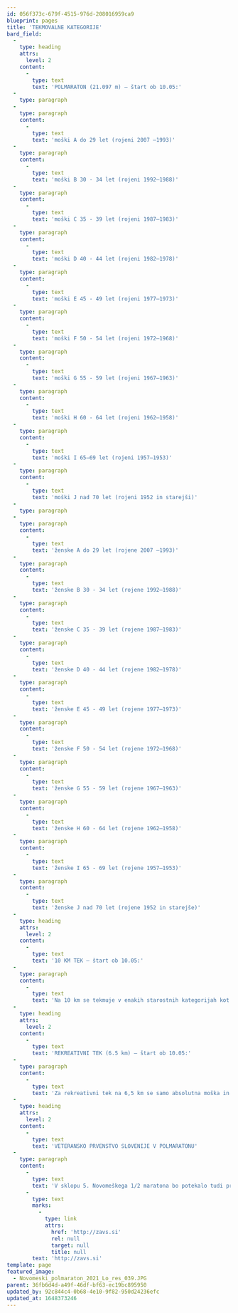 ```yaml
---
id: 056f373c-679f-4515-976d-208016959ca9
blueprint: pages
title: 'TEKMOVALNE KATEGORIJE'
bard_field:
  -
    type: heading
    attrs:
      level: 2
    content:
      -
        type: text
        text: 'POLMARATON (21.097 m) – štart ob 10.05:'
  -
    type: paragraph
  -
    type: paragraph
    content:
      -
        type: text
        text: 'moški A do 29 let (rojeni 2007 –1993)'
  -
    type: paragraph
    content:
      -
        type: text
        text: 'moški B 30 - 34 let (rojeni 1992–1988)'
  -
    type: paragraph
    content:
      -
        type: text
        text: 'moški C 35 - 39 let (rojeni 1987–1983)'
  -
    type: paragraph
    content:
      -
        type: text
        text: 'moški D 40 - 44 let (rojeni 1982–1978)'
  -
    type: paragraph
    content:
      -
        type: text
        text: 'moški E 45 - 49 let (rojeni 1977–1973)'
  -
    type: paragraph
    content:
      -
        type: text
        text: 'moški F 50 - 54 let (rojeni 1972–1968)'
  -
    type: paragraph
    content:
      -
        type: text
        text: 'moški G 55 - 59 let (rojeni 1967–1963)'
  -
    type: paragraph
    content:
      -
        type: text
        text: 'moški H 60 - 64 let (rojeni 1962–1958)'
  -
    type: paragraph
    content:
      -
        type: text
        text: 'moški I 65–69 let (rojeni 1957–1953)'
  -
    type: paragraph
    content:
      -
        type: text
        text: 'moški J nad 70 let (rojeni 1952 in starejši)'
  -
    type: paragraph
  -
    type: paragraph
    content:
      -
        type: text
        text: 'ženske A do 29 let (rojene 2007 –1993)'
  -
    type: paragraph
    content:
      -
        type: text
        text: 'ženske B 30 - 34 let (rojene 1992–1988)'
  -
    type: paragraph
    content:
      -
        type: text
        text: 'ženske C 35 - 39 let (rojene 1987–1983)'
  -
    type: paragraph
    content:
      -
        type: text
        text: 'ženske D 40 - 44 let (rojene 1982–1978)'
  -
    type: paragraph
    content:
      -
        type: text
        text: 'ženske E 45 - 49 let (rojene 1977–1973)'
  -
    type: paragraph
    content:
      -
        type: text
        text: 'ženske F 50 - 54 let (rojene 1972–1968)'
  -
    type: paragraph
    content:
      -
        type: text
        text: 'ženske G 55 - 59 let (rojene 1967–1963)'
  -
    type: paragraph
    content:
      -
        type: text
        text: 'ženske H 60 - 64 let (rojene 1962–1958)'
  -
    type: paragraph
    content:
      -
        type: text
        text: 'ženske I 65 - 69 let (rojene 1957–1953)'
  -
    type: paragraph
    content:
      -
        type: text
        text: 'ženske J nad 70 let (rojene 1952 in starejše)'
  -
    type: heading
    attrs:
      level: 2
    content:
      -
        type: text
        text: '10 KM TEK – štart ob 10.05:'
  -
    type: paragraph
    content:
      -
        type: text
        text: 'Na 10 km se tekmuje v enakih starostnih kategorijah kot v polmaratonu. Nagrad v kategorijah na 10km se javno ne podeljuje. Podeljujejo se nagrade le za prve tri absolutno uvrščene v moški in ženski kategoriji.'
  -
    type: heading
    attrs:
      level: 2
    content:
      -
        type: text
        text: 'REKREATIVNI TEK (6.5 km) – štart ob 10.05:'
  -
    type: paragraph
    content:
      -
        type: text
        text: 'Za rekreativni tek na 6,5 km se samo absolutna moška in ženska kategorija. Podeljujejo se nagrade le za prve tri absolutno najhitrejše moške in ženske.'
  -
    type: heading
    attrs:
      level: 2
    content:
      -
        type: text
        text: 'VETERANSKO PRVENSTVO SLOVENIJE V POLMARATONU'
  -
    type: paragraph
    content:
      -
        type: text
        text: 'V sklopu 5. Novomeškega 1/2 maratona bo potekalo tudi prvenstvo Slovenije v polmaratonu za veterane in veteranke. Prijava na državno prvenstvo veteranov mora biti dvojna in sicer preko strani Novomeškega 1/2 maratona ter preko ZAVS (Zveze atletskih veteranov Slovenije) več informacij na '
      -
        type: text
        marks:
          -
            type: link
            attrs:
              href: 'http://zavs.si'
              rel: null
              target: null
              title: null
        text: 'http://zavs.si'
template: page
featured_image:
  - Novomeski_polmaraton_2021_Lo_res_039.JPG
parent: 36fb6d4d-a49f-46df-bf63-ec19bc895950
updated_by: 92c844c4-0b68-4e10-9f82-950d24236efc
updated_at: 1648373246
---
```

